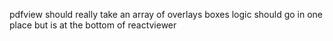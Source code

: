 pdfview should really take an array of overlays
boxes logic should go in one place but is at the bottom of reactviewer